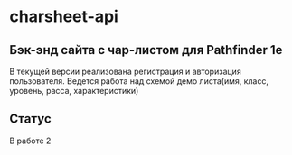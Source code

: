 # charsheet-api

## Бэк-энд сайта с чар-листом для Pathfinder 1e
В текущей версии реализована регистрация и авторизация пользователя.
Ведется работа над схемой демо листа(имя, класс, уровень, расса, характеристики)

## Статус
В работе 2